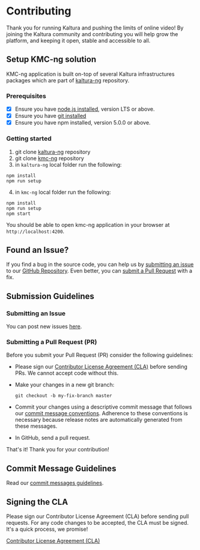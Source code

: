 # Contributing

Thank you for running Kaltura and pushing the limits of online video! By joining the Kaltura community and contributing you will help grow the platform, and keeping it open, stable and accessible to all.


## Setup KMC-ng solution
KMC-ng application is built on-top of several Kaltura infrastructures packages which are part of [kaltura-ng](https://github.com/kaltura/kaltura-ng) repository.

### Prerequisites
 - [x] Ensure you have [node.js installed](https://nodejs.org/en/download/current/), version LTS or above.
 - [x] Ensure you have [git installed](https://git-for-windows.github.io/)
 - [x] Ensure you have npm installed, version 5.0.0 or above.

### Getting started
1. git clone [kaltura-ng](https://github.com/kaltura/kaltura-ng) repository 
2. git clone [kmc-ng](https://github.com/kaltura/kmc-ng) repository
3. in `kaltura-ng` local folder run the following:
```
npm install
npm run setup
```
4. in `kmc-ng` local folder run the following:
```
npm install
npm run setup
npm start
```

You should be able to open kmc-ng application in your browser at `http://localhost:4200`.

## <a name="issue"></a> Found an Issue?
If you find a bug in the source code, you can help us by
[submitting an issue](#submit-issue) to our [GitHub Repository][github]. Even better, you can
[submit a Pull Request](#submit-pr) with a fix.

## <a name="submit"></a> Submission Guidelines

### <a name="submit-issue"></a> Submitting an Issue
You can post new issues [here][github-issues].

### <a name="submit-pr"></a> Submitting a Pull Request (PR)
Before you submit your Pull Request (PR) consider the following guidelines:

* Please sign our [Contributor License Agreement (CLA)](#cla) before sending PRs.
  We cannot accept code without this.
* Make your changes in a new git branch:

     ```shell
     git checkout -b my-fix-branch master
     ```

* Commit your changes using a descriptive commit message that follows our
  [commit message conventions](#commit). Adherence to these conventions
  is necessary because release notes are automatically generated from these messages.
* In GitHub, send a pull request.

That's it! Thank you for your contribution!

## <a name="commit"></a> Commit Message Guidelines
Read our [commit messages guidelines](docs/contribution/commit-messages-guidelines.md).


## <a name="cla"></a> Signing the CLA

Please sign our Contributor License Agreement (CLA) before sending pull requests. For any code changes to be accepted, the CLA must be signed. It's a quick process, we promise!

[Contributor License Agreement (CLA)][cla]

[cla]: https://agentcontribs.kaltura.org/
[dev-doc]: DEVELOPER.md
[github]: https://github.com/kaltura/kmc-ng
[github-issues]: https://github.com/kaltura/kmc-ng/issues
[js-style-guide]: https://google.github.io/styleguide/javascriptguide.xml
